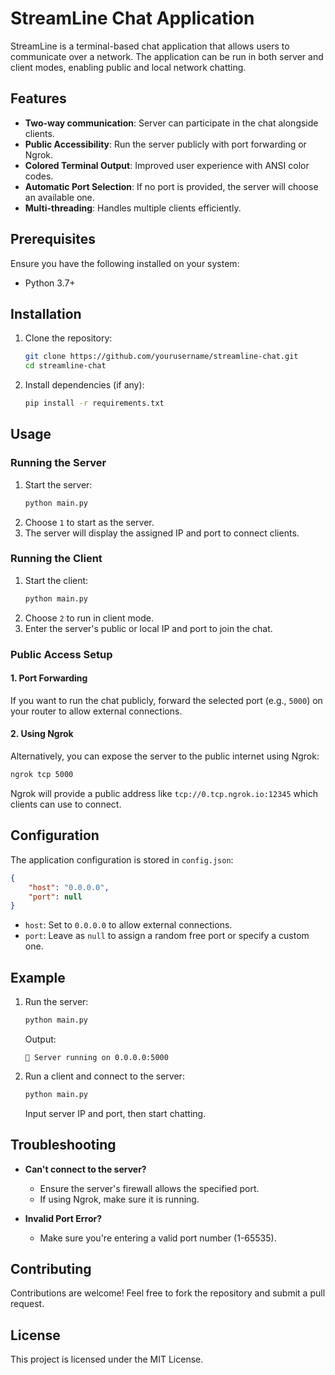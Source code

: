 # StreamLine Chat Application

StreamLine is a terminal-based chat application that allows users to communicate over a network. The application can be run in both server and client modes, enabling public and local network chatting.

## Features

- **Two-way communication**: Server can participate in the chat alongside clients.
- **Public Accessibility**: Run the server publicly with port forwarding or Ngrok.
- **Colored Terminal Output**: Improved user experience with ANSI color codes.
- **Automatic Port Selection**: If no port is provided, the server will choose an available one.
- **Multi-threading**: Handles multiple clients efficiently.

## Prerequisites

Ensure you have the following installed on your system:

- Python 3.7+

## Installation

1. Clone the repository:
   ```bash
   git clone https://github.com/yourusername/streamline-chat.git
   cd streamline-chat
   ```

2. Install dependencies (if any):
   ```bash
   pip install -r requirements.txt
   ```

## Usage

### Running the Server

1. Start the server:
   ```bash
   python main.py
   ```
2. Choose `1` to start as the server.
3. The server will display the assigned IP and port to connect clients.

### Running the Client

1. Start the client:
   ```bash
   python main.py
   ```
2. Choose `2` to run in client mode.
3. Enter the server's public or local IP and port to join the chat.

### Public Access Setup

#### 1. Port Forwarding

If you want to run the chat publicly, forward the selected port (e.g., `5000`) on your router to allow external connections.

#### 2. Using Ngrok

Alternatively, you can expose the server to the public internet using Ngrok:

```bash
ngrok tcp 5000
```

Ngrok will provide a public address like `tcp://0.tcp.ngrok.io:12345` which clients can use to connect.

## Configuration

The application configuration is stored in `config.json`:

```json
{
    "host": "0.0.0.0",
    "port": null
}
```

- `host`: Set to `0.0.0.0` to allow external connections.
- `port`: Leave as `null` to assign a random free port or specify a custom one.

## Example

1. Run the server:
   ```bash
   python main.py
   ```
   Output:
   ```
   🚀 Server running on 0.0.0.0:5000
   ```
2. Run a client and connect to the server:
   ```bash
   python main.py
   ```
   Input server IP and port, then start chatting.

## Troubleshooting

- **Can't connect to the server?**
  - Ensure the server's firewall allows the specified port.
  - If using Ngrok, make sure it is running.
  
- **Invalid Port Error?**
  - Make sure you're entering a valid port number (1-65535).

## Contributing

Contributions are welcome! Feel free to fork the repository and submit a pull request.

## License

This project is licensed under the MIT License.


